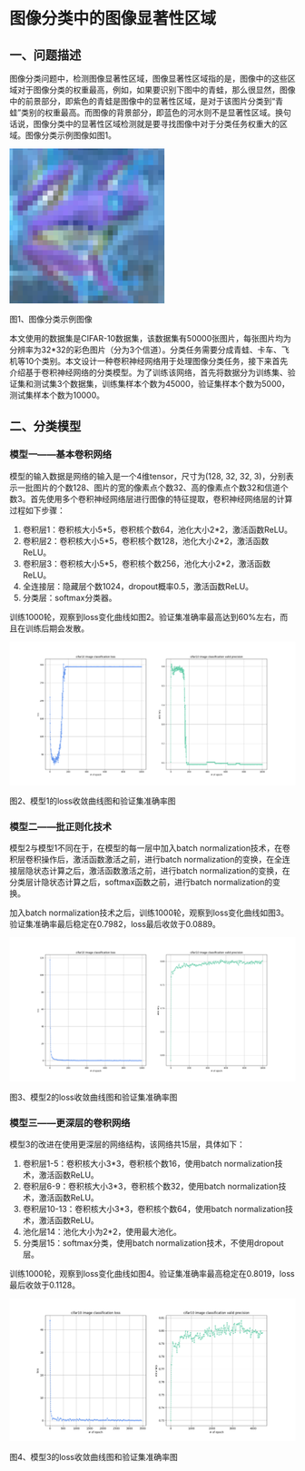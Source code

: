 # 图像分类中的图像显著性区域

## 一、问题描述

图像分类问题中，检测图像显著性区域，图像显著性区域指的是，图像中的这些区域对于图像分类的权重最高，例如，如果要识别下图中的青蛙，那么很显然，图像中的前景部分，即紫色的青蛙是图像中的显著性区域，是对于该图片分类到“青蛙”类别的权重最高。而图像的背景部分，即蓝色的河水则不是显著性区域。换句话说，图像分类中的显著性区域检测就是要寻找图像中对于分类任务权重大的区域。图像分类示例图像如图1。

![图像分类示例图像](/others/pictures/frog.png)

图1、图像分类示例图像

本文使用的数据集是CIFAR-10数据集，该数据集有50000张图片，每张图片均为分辨率为32*32的彩色图片（分为3个信道）。分类任务需要分成青蛙、卡车、飞机等10个类别。本文设计一种卷积神经网络用于处理图像分类任务，接下来首先介绍基于卷积神经网络的分类模型。为了训练该网络，首先将数据分为训练集、验证集和测试集3个数据集，训练集样本个数为45000，验证集样本个数为5000，测试集样本个数为10000。

## 二、分类模型

### 模型一——基本卷积网络

模型的输入数据是网络的输入是一个4维tensor，尺寸为(128, 32, 32, 3)，分别表示一批图片的个数128、图片的宽的像素点个数32、高的像素点个数32和信道个数3。首先使用多个卷积神经网络层进行图像的特征提取，卷积神经网络层的计算过程如下步骤：

1. 卷积层1：卷积核大小5\*5，卷积核个数64，池化大小2\*2，激活函数ReLU。
2. 卷积层2：卷积核大小5\*5，卷积核个数128，池化大小2\*2，激活函数ReLU。
3. 卷积层3：卷积核大小5\*5，卷积核个数256，池化大小2\*2，激活函数ReLU。
4. 全连接层：隐藏层个数1024，dropout概率0.5，激活函数ReLU。
5. 分类层：softmax分类器。

训练1000轮，观察到loss变化曲线如图2。验证集准确率最高达到60%左右，而且在训练后期会发散。

![model1](/others/pictures/cifar10-v1.png)

图2、模型1的loss收敛曲线图和验证集准确率图

### 模型二——批正则化技术

模型2与模型1不同在于，在模型的每一层中加入batch normalization技术，在卷积层卷积操作后，激活函数激活之前，进行batch normalization的变换，在全连接层隐状态计算之后，激活函数激活之前，进行batch normalization的变换，在分类层计隐状态计算之后，softmax函数之前，进行batch normalization的变换。

加入batch normalization技术之后，训练1000轮，观察到loss变化曲线如图3。验证集准确率最后稳定在0.7982，loss最后收敛于0.0889。

![model2](/others/pictures/cifar10-v2.png) 

图3、模型2的loss收敛曲线图和验证集准确率图

### 模型三——更深层的卷积网络

模型3的改进在使用更深层的网络结构，该网络共15层，具体如下：

1. 卷积层1-5：卷积核大小3\*3，卷积核个数16，使用batch normalization技术，激活函数ReLU。
2. 卷积层6-9：卷积核大小3\*3，卷积核个数32，使用batch normalization技术，激活函数ReLU。
3. 卷积层10-13：卷积核大小3\*3，卷积核个数64，使用batch normalization技术，激活函数ReLU。
4. 池化层14：池化大小为2\*2，使用最大池化。
5. 分类层15：softmax分类，使用batch normalization技术，不使用dropout层。

训练1000轮，观察到loss变化曲线如图4。验证集准确率最高稳定在0.8019，loss最后收敛于0.1128。

![model3](/others/pictures/cifar10-v3.png)

图4、模型3的loss收敛曲线图和验证集准确率图